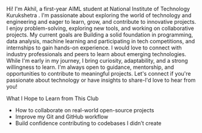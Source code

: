 Hi! I'm Akhil, a first-year AIML student at National Institute of Technology Kurukshetra .
I'm passionate about exploring the world of technology and engineering and eager to learn, grow, and contribute to innovative projects.
I enjoy problem-solving, exploring new tools, and working on collaborative projects. 
My current goals are Building a solid foundation in programming, data analysis, machine learning and participating in tech competitions, and internships to gain hands-on experience. 
I would love to connect with industry professionals and peers to learn about emerging technologies.
While I'm early in my journey, I bring curiosity, adaptability, and a strong willingness to learn.
I'm always open to guidance, mentorship, and opportunities to contribute to meaningful projects.
Let's connect if you're passionate about technology or have insights to share-l'd love to hear from you!


What I Hope to Learn from This Club

- How to collaborate on real-world open-source projects
- Improve my Git and GitHub workflow
- Build confidence contributing to codebases I didn’t create
